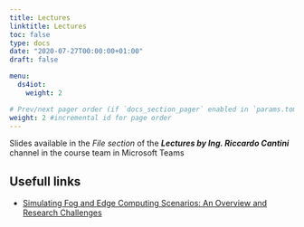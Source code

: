 ```yaml
---
title: Lectures
linktitle: Lectures
toc: false
type: docs
date: "2020-07-27T00:00:00+01:00"
draft: false

menu:
  ds4iot:
    weight: 2

# Prev/next pager order (if `docs_section_pager` enabled in `params.toml`)
weight: 2 #incremental id for page order
---
```


Slides available in the *File section* of the ***Lectures by Ing. Riccardo Cantini*** channel in the course team in Microsoft Teams


## Usefull links

- [Simulating Fog and Edge Computing Scenarios: An Overview and Research Challenges](https://www.researchgate.net/publication/331359471_Simulating_Fog_and_Edge_Computing_Scenarios_An_Overview_and_Research_Challenges)
